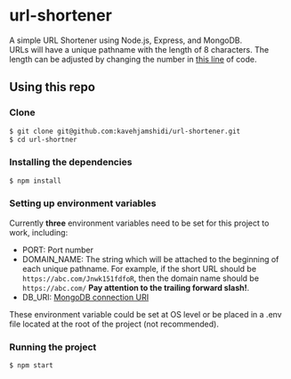 # url-shortener

A simple URL Shortener using Node.js, Express, and MongoDB.  
URLs will have a unique pathname with the length of 8 characters. The length can be adjusted by changing the number in [this line](https://github.com/kavehjamshidi/url-shortener/blob/16e362c1730ae16bf775e6bb8cfd97674c24185d/models/url.js#L19) of code.

## Using this repo

### Clone

```bash
$ git clone git@github.com:kavehjamshidi/url-shortener.git
$ cd url-shortner
```

### Installing the dependencies

```bash
$ npm install
```

### Setting up environment variables

Currently **three** environment variables need to be set for this project to work, including:

- PORT: Port number
- DOMAIN_NAME: The string which will be attached to the beginning of each unique pathname. For example, if the short URL should be `https://abc.com/Jnwk151fdfoR`, then the domain name should be `https://abc.com/` **Pay attention to the trailing forward slash!**.
- DB_URI: [MongoDB connection URI](https://docs.mongodb.com/manual/reference/connection-string/)

These environment variable could be set at OS level or be placed in a .env file located at the root of the project (not recommended).

### Running the project

```bash
$ npm start
```

